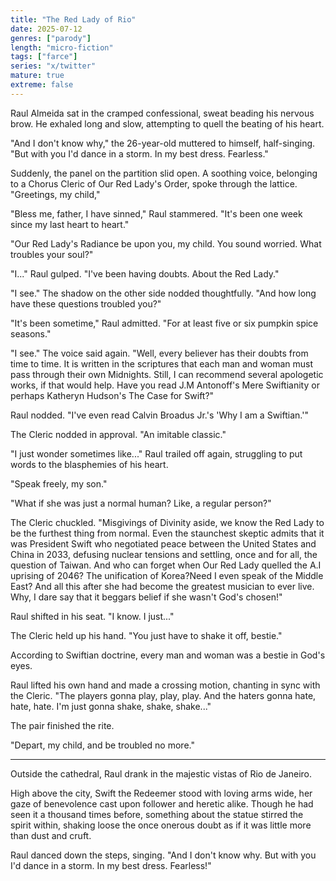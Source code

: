 ```yaml
---
title: "The Red Lady of Rio"
date: 2025-07-12
genres: ["parody"]
length: "micro-fiction"
tags: ["farce"]
series: "x/twitter"
mature: true
extreme: false
---
```

Raul Almeida sat in the cramped confessional, sweat beading his nervous brow. He exhaled long and slow, attempting to quell the beating of his heart.

"And I don't know why," the 26-year-old muttered to himself, half-singing. "But with you I'd dance in a storm. In my best dress. Fearless."

Suddenly, the panel on the partition slid open. A soothing voice, belonging to a Chorus Cleric of Our Red Lady's Order, spoke through the lattice. "Greetings, my child," 

"Bless me, father, I have sinned," Raul stammered. "It's been one week since my last heart to heart."

"Our Red Lady's Radiance be upon you, my child. You sound worried. What troubles your soul?"

"I..." Raul gulped. "I've been having doubts. About the Red Lady."

"I see." The shadow on the other side nodded thoughtfully. "And how long have these questions troubled you?"

"It's been sometime," Raul admitted. "For at least five or six pumpkin spice seasons."

"I see." The voice said again. "Well, every believer has their doubts from time to time. It is written in the scriptures that each man and woman must pass through their own Midnights. Still, I can recommend several apologetic works, if that would help. Have you read J.M Antonoff's Mere Swiftianity or perhaps Katheryn Hudson's The Case for Swift?"

Raul nodded. "I've even read Calvin Broadus Jr.'s 'Why I am a Swiftian.'"

The Cleric nodded in approval. "An imitable classic."

"I just wonder sometimes like..." Raul trailed off again, struggling to put words to the blasphemies of his heart.

"Speak freely, my son."

"What if she was just a normal human? Like,  a regular person?"

The Cleric chuckled. "Misgivings of Divinity aside, we know the Red Lady to be the furthest thing from normal. Even the staunchest skeptic admits that it was President Swift who negotiated peace between the United States and China in 2033, defusing nuclear tensions and settling, once and for all, the question of Taiwan. And who can forget when Our Red Lady quelled the A.I uprising of 2046? The unification of Korea?Need I even speak of the Middle East? And all this after she had become the greatest musician to ever live. Why, I dare say that it beggars belief if she wasn't God's chosen!"

Raul shifted in his seat. "I know. I just..."

The Cleric held up his hand. "You just have to shake it off, bestie."

According to Swiftian doctrine, every man and woman was a bestie in God's eyes.

Raul lifted his own hand and made a crossing motion, chanting in sync with the Cleric. "The players gonna play, play, play. And the haters gonna hate, hate, hate. I'm just gonna shake, shake, shake..."

The pair finished the rite.

"Depart, my child, and be troubled no more."

---

Outside the cathedral, Raul drank in the majestic vistas of Rio de Janeiro. 

High above the city, Swift the Redeemer stood with loving arms wide, her gaze of benevolence cast upon follower and heretic alike. Though he had seen it a thousand times before, something about the statue stirred the spirit within, shaking loose the once onerous doubt as if it was little more than dust and cruft.

Raul danced down the steps, singing. "And I don't know why. But with you I'd dance in a storm. In my best dress. Fearless!"